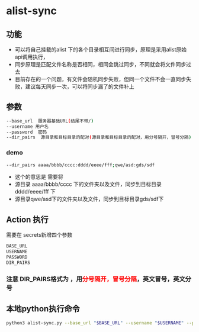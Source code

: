 # alist-sync
## 功能

* 可以将自己挂载的alist 下的各个目录相互间进行同步，原理是采用alist原始api调用执行，
* 同步原理是匹配文件名称是否相同，相同会跳过同步，不同就会将文件同步过去
* 目前存在的一个问题，有文件会随机同步失败，但同一个文件不会一直同步失败，建议每天同步一次，可以将同步漏了的文件补上


## 参数

```bash
--base_url  服务器基础URL(结尾不带/)
--username 用户名
--password  密码
--dir_pairs  源目录和目标目录的配对(源目录和目标目录的配对，用分号隔开，冒号分隔)
```
### demo
```bash
--dir_pairs aaaa/bbbb/cccc:dddd/eeee/fff;qwe/asd:gds/sdf
```


* 这个的意思是 需要将
* 源目录 aaaa/bbbb/cccc 下的文件夹以及文件，同步到目标目录dddd/eeee/fff 下
* 源目录qwe/asd下的文件夹以及文件，同步到目标目录gds/sdf下


## Action 执行
需要在 secrets新增四个参数

```bash
BASE_URL
USERNAME
PASSWORD
DIR_PAIRS
```
### 注意 DIR_PAIRS格式为  ，用<font color=red>分号隔开，冒号分隔</font>，英文冒号，英文分号




## 本地python执行命令           

```bash
python3 alist-sync.py --base_url "$BASE_URL" --username "$USERNAME" --password "$PASSWORD" --dir_pairs "$DIR_PAIRS"
```




